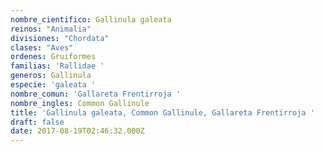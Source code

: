 ```yaml
---
nombre_cientifico: Gallinula galeata
reinos: "Animalia"
divisiones: "Chordata"
clases: "Aves"
ordenes: Gruiformes
familias: 'Rallidae '
generos: Gallinula
especie: 'galeata '
nombre_comun: 'Gallareta Frentirroja '
nombre_ingles: Common Gallinule
title: 'Gallinula galeata, Common Gallinule, Gallareta Frentirroja '
draft: false
date: 2017-08-19T02:46:32.000Z
---
```


